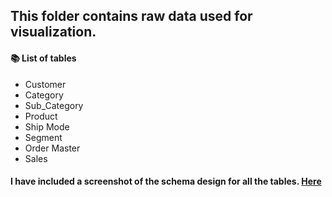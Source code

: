 
## This folder contains raw data used for visualization. 


####   📚 List of tables
* Customer
* Category
* Sub_Category
* Product
* Ship Mode
* Segment
* Order Master
* Sales 

#### I have included a screenshot of the schema design for all the tables. **[Here](https://github.com/neeldrji/Power-BI_Sales-Performance-Report/blob/4b8df47b5df6b8aee1907304afb9da12ad2d700d/Data/Screenshot%202025-02-26%20152237.png)** 

